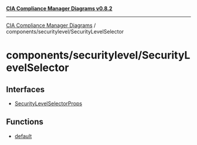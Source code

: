 [**CIA Compliance Manager Diagrams v0.8.2**](../../../README.md)

***

[CIA Compliance Manager Diagrams](../../../modules.md) / components/securitylevel/SecurityLevelSelector

# components/securitylevel/SecurityLevelSelector

## Interfaces

- [SecurityLevelSelectorProps](interfaces/SecurityLevelSelectorProps.md)

## Functions

- [default](functions/default.md)
